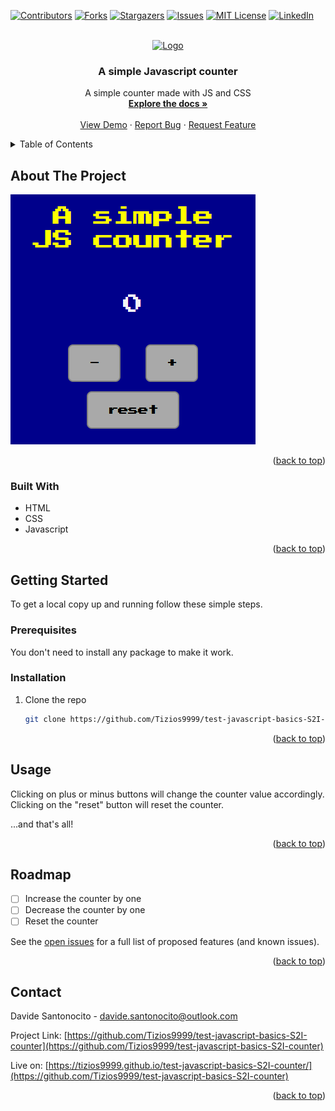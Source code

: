 <!-- Improved compatibility of back to top link: See: https://github.com/othneildrew/Best-README-Template/pull/73 -->

<a name="readme-top"></a>

<!--
*** Thanks for checking out the Best-README-Template. If you have a suggestion
*** that would make this better, please fork the repo and create a pull request
*** or simply open an issue with the tag "enhancement".
*** Don't forget to give the project a star!
*** Thanks again! Now go create something AMAZING! :D
-->

<!-- PROJECT SHIELDS -->
<!--
*** I'm using markdown "reference style" links for readability.
*** Reference links are enclosed in brackets [ ] instead of parentheses ( ).
*** See the bottom of this document for the declaration of the reference variables
*** for contributors-url, forks-url, etc. This is an optional, concise syntax you may use.
*** https://www.markdownguide.org/basic-syntax/#reference-style-links
-->

[![Contributors][contributors-shield]][contributors-url]
[![Forks][forks-shield]][forks-url]
[![Stargazers][stars-shield]][stars-url]
[![Issues][issues-shield]][issues-url]
[![MIT License][license-shield]][license-url]
[![LinkedIn][linkedin-shield]][linkedin-url]

<!-- PROJECT LOGO -->
<br />
<div align="center">
  <a href="https://github.com/Tizios9999/test-javascript-basics-S2I-counter">
    <img src="images/logo.png" alt="Logo" width="80" height="80">
  </a>

<h3 align="center">A simple Javascript counter</h3>

  <p align="center">
    A simple counter made with JS and CSS
    <br />
    <a href="https://github.com/Tizios9999/test-javascript-basics-S2I-counter"><strong>Explore the docs »</strong></a>
    <br />
    <br />
    <a href="https://github.com/Tizios9999/test-javascript-basics-S2I-counter">View Demo</a>
    ·
    <a href="https://github.com/Tizios9999/test-javascript-basics-S2I-counter/issues">Report Bug</a>
    ·
    <a href="https://github.com/Tizios9999/test-javascript-basics-S2I-counter/issues">Request Feature</a>
  </p>
</div>

<!-- TABLE OF CONTENTS -->
<details>
  <summary>Table of Contents</summary>
  <ol>
    <li>
      <a href="#about-the-project">About The Project</a>
      <ul>
        <li><a href="#built-with">Built With</a></li>
      </ul>
    </li>
    <li>
      <a href="#getting-started">Getting Started</a>
      <ul>
        <li><a href="#prerequisites">Prerequisites</a></li>
        <li><a href="#installation">Installation</a></li>
      </ul>
    </li>
    <li><a href="#usage">Usage</a></li>
    <li><a href="#roadmap">Roadmap</a></li>
    <li><a href="#contact">Contact</a></li>
  </ol>
</details>

<!-- ABOUT THE PROJECT -->

## About The Project

[![Product Name Screen Shot][product-screenshot]](https://tizios9999.github.io/test-javascript-basics-S2I-counter/)

<p align="right">(<a href="#readme-top">back to top</a>)</p>

### Built With

- HTML
- CSS
- Javascript

<p align="right">(<a href="#readme-top">back to top</a>)</p>

<!-- GETTING STARTED -->

## Getting Started

To get a local copy up and running follow these simple steps.

### Prerequisites

You don't need to install any package to make it work.

### Installation

1. Clone the repo
   ```sh
   git clone https://github.com/Tizios9999/test-javascript-basics-S2I-counter.git
   ```

<p align="right">(<a href="#readme-top">back to top</a>)</p>

<!-- USAGE EXAMPLES -->

## Usage

Clicking on plus or minus buttons will change the counter value accordingly.
Clicking on the "reset" button will reset the counter.

...and that's all!

<p align="right">(<a href="#readme-top">back to top</a>)</p>

<!-- ROADMAP -->

## Roadmap

- [ ] Increase the counter by one
- [ ] Decrease the counter by one
- [ ] Reset the counter

See the [open issues](https://github.com/Tizios9999/test-javascript-basics-S2I-counter/issues) for a full list of proposed features (and known issues).

<p align="right">(<a href="#readme-top">back to top</a>)</p>

<!-- CONTACT -->

## Contact

Davide Santonocito - davide.santonocito@outlook.com

Project Link: [https://github.com/Tizios9999/test-javascript-basics-S2I-counter](https://github.com/Tizios9999/test-javascript-basics-S2I-counter)

Live on: [https://tizios9999.github.io/test-javascript-basics-S2I-counter/](https://github.com/Tizios9999/test-javascript-basics-S2I-counter)

<p align="right">(<a href="#readme-top">back to top</a>)</p>

<!-- MARKDOWN LINKS & IMAGES -->
<!-- https://www.markdownguide.org/basic-syntax/#reference-style-links -->

[contributors-shield]: https://img.shields.io/github/contributors/Tizios9999/test-javascript-basics-S2I-counter.svg?style=for-the-badge
[contributors-url]: https://github.com/Tizios9999/test-javascript-basics-S2I-counter/graphs/contributors
[forks-shield]: https://img.shields.io/github/forks/Tizios9999/test-javascript-basics-S2I-counter.svg?style=for-the-badge
[forks-url]: https://github.com/Tizios9999/test-javascript-basics-S2I-counter/network/members
[stars-shield]: https://img.shields.io/github/stars/Tizios9999/test-javascript-basics-S2I-counter.svg?style=for-the-badge
[stars-url]: https://github.com/Tizios9999/test-javascript-basics-S2I-counter/stargazers
[issues-shield]: https://img.shields.io/github/issues/Tizios9999/test-javascript-basics-S2I-counter.svg?style=for-the-badge
[issues-url]: https://github.com/Tizios9999/test-javascript-basics-S2I-counter/issues
[license-shield]: https://img.shields.io/github/license/Tizios9999/test-javascript-basics-S2I-counter.svg?style=for-the-badge
[license-url]: https://github.com/Tizios9999/test-javascript-basics-S2I-counter/blob/master/LICENSE.txt
[linkedin-shield]: https://img.shields.io/badge/-LinkedIn-black.svg?style=for-the-badge&logo=linkedin&colorB=555
[linkedin-url]: https://linkedin.com/in/davide-santonocito-36ab84170
[product-screenshot]: img/preview.png
